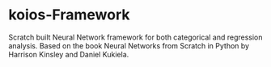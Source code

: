 # koios-Framework
Scratch built Neural Network framework for both categorical and regression analysis. Based on the book Neural Networks from Scratch in Python by Harrison Kinsley and Daniel Kukiela.
